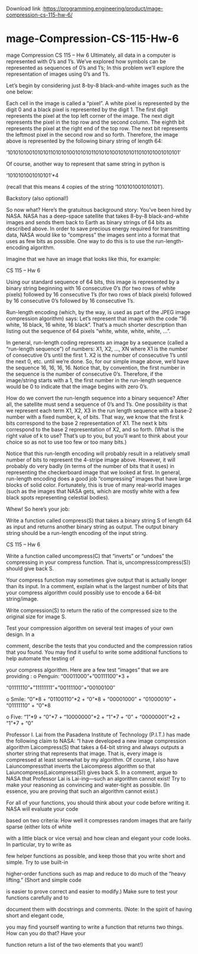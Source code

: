 Download link :https://programming.engineering/product/mage-compression-cs-115-hw-6/

# mage-Compression-CS-115-Hw-6
mage Compression CS 115 – Hw 6
Ultimately, all data in a computer is represented with 0’s and 1’s. We’ve explored how symbols can be represented as sequences of 0’s and 1’s; In this problem we’ll explore the representation of images using 0’s and 1’s.

Let’s begin by considering just 8-by-8 black-and-white images such as the one below:


Each cell in the image is called a “pixel”. A white pixel is represented by the digit 0 and a black pixel is represented by the digit 1. The first digit represents the pixel at the top left corner of the image. The next digit represents the pixel in the top row and the second column. The eighth bit represents the pixel at the right end of the top row. The next bit represents the leftmost pixel in the second row and so forth. Therefore, the image above is represented by the following binary string of length 64:

‘1010101001010101101010100101010110101010010101011010101001010101’

Of course, another way to represent that same string in python is

‘1010101001010101’*4

(recall that this means 4 copies of the string ‘1010101001010101’).

Backstory (also optional!)

So now what? Here’s the gratuitous background story: You’ve been hired by NASA. NASA has a deep-space satellite that takes 8-by-8 black-and-white images and sends them back to Earth as binary strings of 64 bits as described above. In order to save precious energy required for transmitting data, NASA would like to “compress” the images sent into a format that uses as few bits as possible. One way to do this is to use the run-length-encoding algorithm.

Imagine that we have an image that looks like this, for example:

CS 115 – Hw 6


Using our standard sequence of 64 bits, this image is represented by a binary string beginning with 16 consecutive 0’s (for two rows of white pixels) followed by 16 consecutive 1’s (for two rows of black pixels) followed by 16 consecutive 0’s followed by 16 consecutive 1’s.

Run-length encoding (which, by the way, is used as part of the JPEG image compression algorithm) says: Let’s represent that image with the code “16 white, 16 black, 16 white, 16 black”. That’s a much shorter description than listing out the sequence of 64 pixels “white, white, white, white, …”.

In general, run-length coding represents an image by a sequence (called a “run-length sequence”) of numbers: X1, X2, …, XN where X1 is the number of consecutive 0’s until the first 1. X2 is the number of consecutive 1’s until the next 0, etc. until we’re done. So, for our simple image above, we’d have the sequence 16, 16, 16, 16. Notice that, by convention, the first number in the sequence is the number of consecutive 0’s. Therefore, if the image/string starts with a 1, the first number in the run-length sequence would be 0 to indicate that the image begins with zero 0’s.

How do we convert the run-length sequence into a binary sequence? After all, the satellite must send a sequence of 0’s and 1’s. One possibility is that we represent each term X1, X2, X3 in the run length sequence with a base-2 number with a fixed number, k, of bits. That way, we know that the first k bits correspond to the base 2 representation of X1. The next k bits correspond to the base 2 representation of X2, and so forth. (What is the right value of k to use? That’s up to you, but you’ll want to think about your choice so as not to use too few or too many bits.)

Notice that this run-length encoding will probably result in a relatively small number of bits to represent the 4-stripe image above. However, it will probably do very badly (in terms of the number of bits that it uses) in representing the checkerboard image that we looked at first. In general, run-length encoding does a good job “compressing” images that have large blocks of solid color. Fortunately, this is true of many real-world images (such as the images that NASA gets, which are mostly white with a few black spots representing celestial bodies).

Whew! So here’s your job:

Write a function called compress(S) that takes a binary string S of length 64 as input and returns another binary string as output. The output binary string should be a run-length encoding of the input string.

CS 115 – Hw 6

Write a function called uncompress(C) that “inverts” or “undoes” the compressing in your compress function. That is, uncompress(compress(S)) should give back S.

Your compress function may sometimes give output that is actually longer than its input. In a comment, explain what is the largest number of bits that your compress algorithm could possibly use to encode a 64-bit string/image.

Write compression(S) to return the ratio of the compressed size to the original size for image S.

Test your compression algorithm on several test images of your own design. In a

comment, describe the tests that you conducted and the compression ratios that you found. You may find it useful to write some additional functions to help automate the testing of

your compress algorithm. Here are a few test “images” that we are providing : o Penguin: “00011000”+”00111100″*3 +

“01111110”+”11111111″+”00111100″+”00100100″

o Smile: “0”*8 + “01100110”*2 + “0”*8 + “00001000” + “01000010” + “01111110” + “0”*8

o Five: “1”*9 + “0”*7 + “10000000”*2 + “1”*7 + “0” + “00000001”*2 + “1”*7 + “0”

Professor I. Lai from the Pasadena Institute of Technology (P.I.T.) has made the following claim to NASA: “I have developed a new image compression algorithm Laicompress(S) that takes a 64-bit string and always outputs a shorter string that represents that image. That is, every image is compressed at least somewhat by my algorithm. Of course, I also have Laiuncompressthat inverts the Laicompress algorithm so that Laiuncompress(Laicompress(S)) gives back S. In a comment, argue to NASA that Professor Lai is Lai-ing—such an algorithm cannot exist! Try to make your reasoning as convincing and water-tight as possible. (In essence, you are proving that such an algorithm cannot exist.)

For all of your functions, you should think about your code before writing it. NASA will evaluate your code

based on two criteria: How well it compresses random images that are fairly sparse (either lots of white

with a little black or vice versa) and how clean and elegant your code looks. In particular, try to write as

few helper functions as possible, and keep those that you write short and simple. Try to use built-in

higher-order functions such as map and reduce to do much of the “heavy lifting.” (Short and simple code

is easier to prove correct and easier to modify.) Make sure to test your functions carefully and to

document them with docstrings and comments. (Note: In the spirit of having short and elegant code,

you may find yourself wanting to write a function that returns two things. How can you do that? Have your

function return a list of the two elements that you want!)
